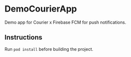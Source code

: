 # DemoCourierApp
Demo app for Courier x Firebase FCM for push notifications.

## Instructions

Run `pod install` before building the project.
